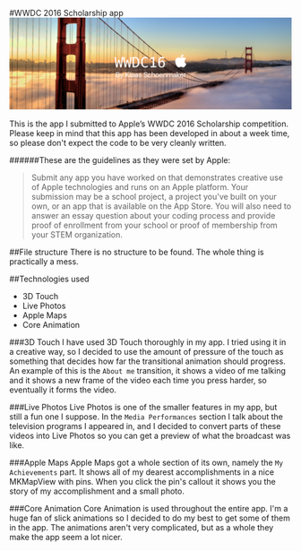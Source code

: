 #WWDC 2016 Scholarship app
![](banner.png)

This is the app I submitted to Apple’s WWDC 2016 Scholarship competition. Please keep in mind that this app has been developed in about a week time, so please don't expect the code to be very cleanly written. 

######These are the guidelines as they were set by Apple:

> Submit any app you have worked on that demonstrates creative use of Apple technologies and runs on an Apple platform. Your submission may be a school project, a project you've built on your own, or an app that is available on the App Store. You will also need to answer an essay question about your coding process and provide proof of enrollment from your school or proof of membership from your STEM organization.

##File structure
There is no structure to be found. The whole thing is practically a mess.

##Technologies used
- 3D Touch
- Live Photos
- Apple Maps
- Core Animation

###3D Touch
I have used 3D Touch thoroughly in my app. I tried using it in a creative way, so I decided to use the amount of pressure of the touch as something that decides how far the transitional animation should progress. An example of this is the `About me` transition, it shows a video of me talking and it shows a new frame of the video each time you press harder, so eventually it forms the video.

###Live Photos
Live Photos is one of the smaller features in my app, but still a fun one I suppose. In the `Media Performances` section I talk about the television programs I appeared in, and I decided to convert parts of these videos into Live Photos so you can get a preview of what the broadcast was like.

###Apple Maps
Apple Maps got a whole section of its own, namely the `My Achievements` part. It shows all of my dearest accomplishments in a nice MKMapView with pins. When you click the pin's callout it shows you the story of my accomplishment and a small photo.

###Core Animation
Core Animation is used throughout the entire app. I'm a huge fan of slick animations so I decided to do my best to get some of them in the app. The animations aren't very complicated, but as a whole they make the app seem a lot nicer.
